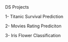 DS Projects

1- Titanic Survival Prediction

2- Movies Rating Prediciton

3- Iris Flower Classification
